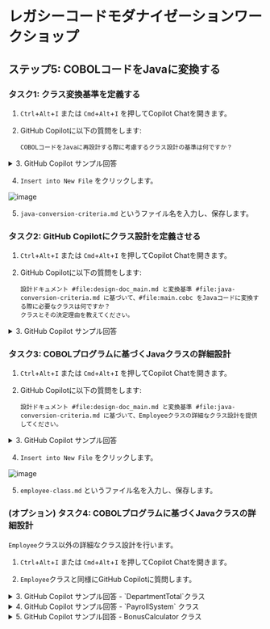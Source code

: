 # レガシーコードモダナイゼーションワークショップ

## ステップ5: COBOLコードをJavaに変換する

### タスク1: クラス変換基準を定義する

1. `Ctrl`+`Alt`+`I` または `Cmd`+`Alt`+`I` を押してCopilot Chatを開きます。

2. GitHub Copilotに以下の質問をします:

   ```plaintext
   COBOLコードをJavaに再設計する際に考慮するクラス設計の基準は何ですか？
   ```

<details>
<summary>3. GitHub Copilot サンプル回答</summary>
COBOLコードをJavaに再設計する際、結果のコードが保守可能で効率的であり、Javaのオブジェクト指向機能を活用するために、いくつかの基準を考慮する必要があります。以下は主な基準です:

### 1. **カプセル化**
   - **データ隠蔽**: プライベートフィールドを使用し、データへのアクセスを制御するためにパブリックなゲッターとセッターを提供します。
   - **モジュール性**: 関連するデータと動作をクラスにグループ化して、モジュール性と再利用性を促進します。

### 2. **単一責任の原則**
   - **凝集性**: 各クラスが単一の責任を持ち、関連する機能をカプセル化するようにします。
   - **関心の分離**: 異なる関心事を異なるクラスに分離します（例: データ表現、ビジネスロジック、データアクセス）。

### 3. **継承とポリモーフィズム**
   - **階層**: 適切な場合に継承を使用してクラス階層を作成し、コードの再利用性と拡張性を促進します。
   - **インターフェースと抽象クラス**: 共通の動作を表すインターフェースや抽象クラスを定義し、ポリモーフィックな動作を可能にします。

### 4. **継承よりもコンポジション**
   - **コンポジション**: 継承よりもコンポジションを優先してコードの再利用性と柔軟性を実現します。クラス間の関係を表すためにメンバーオブジェクトを使用します。

### 5. **データ構造**
   - **コレクション**: 適切なJavaコレクション（例: `List`, `Map`, `Set`）を使用してオブジェクトのグループを管理します。
   - **データ型**: COBOLのデータ型を適切なJavaデータ型（例: `String`, `int`, `double`）にマッピングします。

### 6. **エラーハンドリング**
   - **例外**: Javaの例外処理メカニズムを使用してエラーや例外的な状況を管理します。
   - **バリデーション**: 入力のバリデーションとエラーチェックを実装してデータの整合性を確保します。

### 7. **スケーラビリティとパフォーマンス**
   - **効率性**: メモリと処理時間の観点から効率的なクラスとメソッドを設計します。
   - **スケーラビリティ**: 増加する負荷と複雑さに対応できる設計を行い、パフォーマンスの大幅な低下を防ぎます。

### 8. **保守性**
   - **可読性**: 意味のあるクラス名とメソッド名を使用して、明確で読みやすいコードを書きます。
   - **ドキュメント**: クラスとメソッドの目的と使用方法を説明するドキュメントとコメントを提供します。

### 9. **テスト可能性**
   - **ユニットテスト**: クラスとメソッドがユニットテストで簡単にテストできるように設計します。
   - **モック**: テストでモックを使用できるようにインターフェースと依存性注入を使用します。

</details>

4. `Insert into New File` をクリックします。

![image](https://github.com/user-attachments/assets/db19d43c-936e-416c-907c-ef522d40bfd3)

5. `java-conversion-criteria.md` というファイル名を入力し、保存します。

### タスク2: GitHub Copilotにクラス設計を定義させる

1. `Ctrl`+`Alt`+`I` または `Cmd`+`Alt`+`I` を押してCopilot Chatを開きます。

2. GitHub Copilotに以下の質問をします:

   ```plaintext
   設計ドキュメント #file:design-doc_main.md と変換基準 #file:java-conversion-criteria.md に基づいて、#file:main.cobc をJavaコードに変換する際に必要なクラスは何ですか？
   クラスとその決定理由を教えてください。
   ```

<details>
<summary>3. GitHub Copilot サンプル回答</summary>
設計ドキュメントと変換基準に基づいて、main.cobcのCOBOLコードをJavaに変換する際に必要なクラスを以下に示します:

### 1. **Employeeクラス**
   - **理由**: ID、名前、部門、総給与、ボーナス、控除、純給与、税控除などの属性を持つ従業員を表します。このクラスは従業員に関連するデータをカプセル化し、データのアクセスと変更のためのメソッドを提供します。

### 2. **DepartmentTotalクラス**
   - **理由**: 部門名と総給与などの属性を持つ部門の総給与を表します。このクラスは部門の給与合計に関連するデータをカプセル化し、データのアクセスと変更のためのメソッドを提供します。

### 3. **PayrollSystemクラス**
   - **理由**: 従業員の初期化、従業員のソート、純給与の計算、部門の合計の計算、情報の表示などのメソッドを含みます。このクラスは全体の給与システムを管理し、さまざまなタスクの実行を調整します。

### 4. **BonusCalculatorクラス**
   - **理由**: `CalculateBonus` COBOLプログラムの機能を表します。このクラスには総給与に基づいてボーナスを計算するメソッドが含まれています。ボーナス計算のロジックをカプセル化し、`PayrollSystem`クラスから呼び出すことができます。

### まとめ
- **Employeeクラス**: 従業員データをカプセル化し、データのアクセスと変更のためのメソッドを提供します。
- **DepartmentTotalクラス**: 部門の総給与データをカプセル化します。
- **PayrollSystemクラス**: 従業員の初期化、ソート、給与計算、情報表示など、給与システム全体を管理します。
- **BonusCalculatorクラス**: 総給与に基づいてボーナスを計算するロジックをカプセル化します。

これらのクラスは、元のCOBOLプログラムの機能を保持しながら、Javaのオブジェクト指向機能を活用することを保証します。

</details>

### タスク3: COBOLプログラムに基づくJavaクラスの詳細設計

1. `Ctrl`+`Alt`+`I` または `Cmd`+`Alt`+`I` を押してCopilot Chatを開きます。

2. GitHub Copilotに以下の質問をします:

   ```plaintext
   設計ドキュメント #file:design-doc_main.md と変換基準 #file:java-conversion-criteria.md に基づいて、Employeeクラスの詳細なクラス設計を提供してください。
   ```
<details>
<summary>3. GitHub Copilot サンプル回答</summary>

### `Employee`クラスの詳細なクラス設計

設計ドキュメントと変換基準に基づいて、Javaの`Employee`クラスの詳細なクラス設計を以下に示します:

#### 1. **クラス定義**
   - **クラス名**: `Employee`
   - **目的**: ID、名前、部門、総給与、ボーナス、控除、純給与、税控除などの属性を持つ従業員を表します。

#### 2. **属性**
   - **id**: `String`
     - 従業員のIDを表します。
   - **name**: `String`
     - 従業員の名前を表します。
   - **department**: `String`
     - 従業員が所属する部門を表します。
   - **grossSalary**: `double`
     - 従業員の総給与を表します。
   - **bonus**: `double`
     - 従業員のボーナスを表します。
   - **deductions**: `double`
     - 従業員の控除を表します。
   - **netSalary**: `double`
     - 従業員の純給与を表します。
   - **taxDeduction**: `double`
     - 従業員の税控除を表します。

#### 3. **コンストラクタ**
   - **Employee(String id, String name, String department, double grossSalary)**
     - 指定されたID、名前、部門、および総給与で従業員を初期化します。他の属性はデフォルト値に初期化されます。

#### 4. **メソッド**
   - **ゲッターとセッター**
     - `String getId()`
     - `void setId(String id)`
     - `String getName()`
     - `void setName(String name)`
     - `String getDepartment()`
     - `void setDepartment(String department)`
     - `double getGrossSalary()`
     - `void setGrossSalary(double grossSalary)`
     - `double getBonus()`
     - `void setBonus(double bonus)`
     - `double getDeductions()`
     - `void setDeductions(double deductions)`
     - `double getNetSalary()`
     - `void setNetSalary(double netSalary)`
     - `double getTaxDeduction()`
     - `void setTaxDeduction(double taxDeduction)`

#### 5. **カプセル化**
   - すべての属性はカプセル化を確保するためにプライベートです。
   - 属性にアクセスし変更するためのパブリックなゲッターとセッターが提供されます。

#### 6. **保守性**
   - クラスは明確で読みやすく、意味のある属性名を持つように設計されています。
   - クラスとそのメソッドの目的と使用方法を説明するドキュメントとコメントが提供されます。

#### 7. **テスト可能性**
   - クラスはユニットテストで簡単にテストできるように設計されています。
   - メソッドは個別にテストして正しい機能を確認できます。

### `Employee`クラスのJavaコード

```java
/**
 * ID、名前、部門、総給与、ボーナス、控除、純給与、税控除などの属性を持つ従業員を表します。
 */
public class Employee {
    // 属性
    private String id;
    private String name;
    private String department;
    private double grossSalary;
    private double bonus;
    private double deductions;
    private double netSalary;
    private double taxDeduction;

    /**
     * 指定されたID、名前、部門、および総給与で従業員を初期化します。
     * 他の属性はデフォルト値に初期化されます。
     *
     * @param id          従業員のID
     * @param name        従業員の名前
     * @param department  従業員が所属する部門
     * @param grossSalary 従業員の総給与
     */
    public Employee(String id, String name, String department, double grossSalary) {
        this.id = id;
        this.name = name;
        this.department = department;
        this.grossSalary = grossSalary;
        this.bonus = 0.0;
        this.deductions = 0.0;
        this.netSalary = 0.0;
        this.taxDeduction = 0.0;
    }

    // すべての属性のゲッターとセッター

    public String getId() {
        return id;
    }

    public void setId(String id) {
        this.id = id;
    }

    public String getName() {
        return name;
    }

    public void setName(String name) {
        this.name = name;
    }

    public String getDepartment() {
        return department;
    }

    public void setDepartment(String department) {
        this.department = department;
    }

    public double getGrossSalary() {
        return grossSalary;
    }

    public void setGrossSalary(double grossSalary) {
        this.grossSalary = grossSalary;
    }

    public double getBonus() {
        return bonus;
    }

    public void setBonus(double bonus) {
        this.bonus = bonus;
    }

    public double getDeductions() {
        return deductions;
    }

    public void setDeductions(double deductions) {
        this.deductions = deductions;
    }

    public double getNetSalary() {
        return netSalary;
    }

    public void setNetSalary(double netSalary) {
        this.netSalary = netSalary;
    }

    public double getTaxDeduction() {
        return taxDeduction;
    }

    public void setTaxDeduction(double taxDeduction) {
        this.taxDeduction = taxDeduction;
    }
}
```

### まとめ
- **カプセル化**: すべての属性はプライベートであり、パブリックなゲッターとセッターが提供されます。
- **単一責任の原則**: クラスは従業員データの表現にのみ焦点を当てています。
- **保守性**: クラスは明確で読みやすく、よく文書化されています。
- **テスト可能性**: クラスはユニットテストで簡単にテストできるように設計されています。

この詳細なクラス設計により、`Employee`クラスが堅牢で保守可能であり、Javaのオブジェクト指向機能を活用できることが保証されます。

</details>

4. `Insert into New File` をクリックします。

![image](https://github.com/user-attachments/assets/db19d43c-936e-416c-907c-ef522d40bfd3)

5. `employee-class.md` というファイル名を入力し、保存します。

### (オプション) タスク4: COBOLプログラムに基づくJavaクラスの詳細設計

`Employee`クラス以外の詳細なクラス設計を行います。

1. `Ctrl`+`Alt`+`I` または `Cmd`+`Alt`+`I` を押してCopilot Chatを開きます。

2. `Employee`クラスと同様にGitHub Copilotに質問します。

<details>
<summary>3. GitHub Copilot サンプル回答 - `DepartmentTotal`クラス</summary>

### `DepartmentTotal`クラスの詳細なクラス設計

設計ドキュメントと変換基準に基づいて、Javaの`DepartmentTotal`クラスの詳細なクラス設計を以下に示します:

#### 1. **クラス定義**
   - **クラス名**: `DepartmentTotal`
   - **目的**: 部門名と総給与などの属性を持つ部門の総給与を表します。

#### 2. **属性**
   - **departmentName**: `String`
     - 部門の名前を表します。
   - **totalSalary**: `double`
     - 部門の総給与を表します。

#### 3. **コンストラクタ**
   - **DepartmentTotal(String departmentName)**
     - 指定された名前で部門を初期化し、総給与を0に設定します。

#### 4. **メソッド**
   - **ゲッターとセッター**
     - `String getDepartmentName()`
     - `void setDepartmentName(String departmentName)`
     - `double getTotalSalary()`
     - `void setTotalSalary(double totalSalary)`

#### 5. **カプセル化**
   - すべての属性はカプセル化を確保するためにプライベートです。
   - 属性にアクセスし変更するためのパブリックなゲッターとセッターが提供されます。

#### 6. **保守性**
   - クラスは明確で読みやすく、意味のある属性名を持つように設計されています。
   - クラスとそのメソッドの目的と使用方法を説明するドキュメントとコメントが提供されます。

#### 7. **テスト可能性**
   - クラスはユニットテストで簡単にテストできるように設計されています。
   - メソッドは個別にテストして正しい機能を確認できます。

### `DepartmentTotal`クラスのJavaコード

```java
/**
 * 部門名と総給与などの属性を持つ部門の総給与を表します。
 */
public class DepartmentTotal {
    // 属性
    private String departmentName;
    private double totalSalary;

    /**
     * Initializes the department with the given name and sets the total salary to 0.
     *
     * @param departmentName the name of the department
     */
    public DepartmentTotal(String departmentName) {
        this.departmentName = departmentName;
        this.totalSalary = 0;
    }

    // Getters and setters for all attributes

    public String getDepartmentName() {
        return departmentName;
    }

    public void setDepartmentName(String departmentName) {
        this.departmentName = departmentName;
    }

    public double getTotalSalary() {
        return totalSalary;
    }

    public void setTotalSalary(double totalSalary) {
        this.totalSalary = totalSalary;
    }
}
```

### Summary
- **Encapsulation**: All attributes are private, and public getters and setters are provided.
- **Single Responsibility Principle**: The class focuses solely on representing department total salary data.
- **Maintainability**: The class is clear, readable, and well-documented.
- **Testability**: The class is designed to be easily testable with unit tests.

This detailed class design ensures that the `DepartmentTotal` class is robust, maintainable, and leverages the object-oriented features of Java.
</details>

<details>
<summary>4. GitHub Copilot サンプル回答 - `PayrollSystem` クラス</summary>

### `PayrollSystem` クラスの詳細なクラス設計

設計ドキュメントと変換基準に基づいて、Javaの `PayrollSystem` クラスの詳細なクラス設計を以下に示します:

#### 1. **クラス定義**
   - **クラス名**: `PayrollSystem`
   - **目的**: 従業員の初期化、従業員のソート、純給与の計算、部門の合計の計算、情報の表示など、給与システム全体を管理します。

#### 2. **属性**
   - **MAX_EMPLOYEES**: `static final int`
     - 従業員の最大数を表します。
   - **TAX_RATE**: `static final double`
     - 税率を表します。
   - **BONUS_RATE**: `static final double`
     - ボーナス率を表します。
   - **DEDUCTION_RATE**: `static final double`
     - 控除率を表します。
   - **employees**: `List<Employee>`
     - 従業員のリストを表します。
   - **departmentTotals**: `List<DepartmentTotal>`
     - 部門の合計のリストを表します。

#### 3. **メソッド**
   - **initializeEmployees()**
     - ハードコードされた値で従業員データを初期化します。
   - **sortEmployees()**
     - 従業員をIDでソートします。
   - **calculateNetSalaries()**
     - すべての従業員の純給与を計算します。
   - **calculateDepartmentTotals()**
     - 各部門の総給与を計算します。
   - **displayEmployees()**
     - 従業員の給与情報を表示します。
   - **displayDepartmentTotals()**
     - 部門の給与合計を表示します。
   - **main(String[] args)**
     - 給与システムを実行するためのメインメソッド。

#### 4. **カプセル化**
   - すべての属性はカプセル化を確保するためにプライベートです。
   - 給与システムでさまざまな操作を実行するためのパブリックなメソッドが提供されます。

#### 5. **保守性**
   - クラスは明確で読みやすく、意味のあるメソッド名を持つように設計されています。
   - クラスとそのメソッドの目的と使用方法を説明するドキュメントとコメントが提供されます。

#### 6. **テスト可能性**
   - クラスはユニットテストで簡単にテストできるように設計されています。
   - メソッドは個別にテストして正しい機能を確認できます。

### `PayrollSystem` クラスのJavaコード

```java
import java.util.ArrayList;
import java.util.Collections;
import java.util.Comparator;
import java.util.List;

/**
 * 従業員の初期化、従業員のソート、純給与の計算、部門の合計の計算、情報の表示など、給与システム全体を管理します。
 */
public class PayrollSystem {
    // 定数
    private static final int MAX_EMPLOYEES = 5;
    private static final double TAX_RATE = 0.20;
    private static final double BONUS_RATE = 0.10;
    private static final double DEDUCTION_RATE = 0.05;

    // 属性
    private List<Employee> employees = new ArrayList<>();
    private List<DepartmentTotal> departmentTotals = new ArrayList<>();

    /**
     * ハードコードされた値で従業員データを初期化します。
     */
    public void initializeEmployees() {
        employees.add(new Employee("E001", "Alice Johnson", "HR", 70000.00));
        employees.add(new Employee("E002", "Bob Smith", "IT", 85000.00));
        employees.add(new Employee("E003", "Charlie Brown", "Finance", 60000.00));
        employees.add(new Employee("E004", "David Wilson", "IT", 95000.00));
        employees.add(new Employee("E005", "Eve Davis", "HR", 75000.00));
    }

    /**
     * 従業員をIDでソートします。
     */
    public void sortEmployees() {
        Collections.sort(employees, Comparator.comparing(Employee::getId));
    }

    /**
     * すべての従業員の純給与を計算します。
     */
    public void calculateNetSalaries() {
        BonusCalculator bonusCalculator = new BonusCalculator();
        for (Employee employee : employees) {
            double bonus = bonusCalculator.calculateBonus(employee.getGrossSalary());
            double deductions = employee.getGrossSalary() * DEDUCTION_RATE;
            double taxDeduction = employee.getGrossSalary() * TAX_RATE;
            double netSalary = employee.getGrossSalary() + bonus - taxDeduction - deductions;

            employee.setBonus(bonus);
            employee.setDeductions(deductions);
            employee.setTaxDeduction(taxDeduction);
            employee.setNetSalary(netSalary);
        }
    }

    /**
     * 各部門の総給与を計算します。
     */
    public void calculateDepartmentTotals() {
        for (Employee employee : employees) {
            DepartmentTotal departmentTotal = departmentTotals.stream()
                .filter(dt -> dt.getDepartmentName().equals(employee.getDepartment()))
                .findFirst()
                .orElseGet(() -> {
                    DepartmentTotal newDeptTotal = new DepartmentTotal(employee.getDepartment());
                    departmentTotals.add(newDeptTotal);
                    return newDeptTotal;
                });

            departmentTotal.setTotalSalary(departmentTotal.getTotalSalary() + employee.getNetSalary());
        }
    }

    /**
     * 従業員の給与情報を表示します。
     */
    public void displayEmployees() {
        System.out.println("Employee Payroll Information");
        System.out.println("-----------------------------");
        for (Employee employee : employees) {
            System.out.println("Employee ID: " + employee.getId());
            System.out.println("Name: " + employee.getName());
            System.out.println("Department: " + employee.getDepartment());
            System.out.println("Gross Salary: $" + employee.getGrossSalary());
            System.out.println("Bonus: $" + employee.getBonus());
            System.out.println("Deductions: $" + employee.getDeductions());
            System.out.println("Tax Deduction: $" + employee.getTaxDeduction());
            System.out.println("Net Salary: $" + employee.getNetSalary());
            System.out.println("-----------------------------");
        }
    }

    /**
     * 部門の給与合計を表示します。
     */
    public void displayDepartmentTotals() {
        System.out.println("Department Salary Totals");
        System.out.println("-----------------------------");
        for (DepartmentTotal departmentTotal : departmentTotals) {
            System.out.println("Department: " + departmentTotal.getDepartmentName());
            System.out.println("Total Salary: $" + departmentTotal.getTotalSalary());
            System.out.println("-----------------------------");
        }
    }

    /**
     * 給与システムを実行するためのメインメソッド。
     *
     * @param args コマンドライン引数
     */
    public static void main(String[] args) {
        PayrollSystem payrollSystem = new PayrollSystem();
        payrollSystem.initializeEmployees();
        payrollSystem.sortEmployees();
        payrollSystem.calculateNetSalaries();
        payrollSystem.calculateDepartmentTotals();
        payrollSystem.displayEmployees();
        payrollSystem.displayDepartmentTotals();
    }
}
```

### まとめ
- **カプセル化**: すべての属性はプライベートであり、パブリックなメソッドが提供されます。
- **単一責任の原則**: クラスは給与システムの管理にのみ焦点を当てています。
- **保守性**: クラスは明確で読みやすく、よく文書化されています。
- **テスト可能性**: クラスはユニットテストで簡単にテストできるように設計されています。

この詳細なクラス設計により、`PayrollSystem` クラスが堅牢で保守可能であり、Javaのオブジェクト指向機能を活用できることが保証されます。

</details>

<details>
<summary>5. GitHub Copilot サンプル回答 - BonusCalculator クラス</summary>

### `BonusCalculator` クラスの詳細なクラス設計

設計ドキュメントと変換基準に基づいて、Javaの `BonusCalculator` クラスの詳細なクラス設計を以下に示します:

#### 1. **クラス定義**
   - **クラス名**: `BonusCalculator`
   - **目的**: 総給与に基づいてボーナスを計算するロジックをカプセル化します。

#### 2. **属性**
   - **BONUS_RATE**: `static final double`
     - ボーナスを計算するために使用されるボーナス率を表します。

#### 3. **メソッド**
   - **calculateBonus(double grossSalary)**
     - 指定された総給与に基づいてボーナスを計算します。
     - **パラメータ**: `grossSalary` (double) - 従業員の総給与。
     - **戻り値**: `double` - 計算されたボーナス。

#### 4. **カプセル化**
   - ボーナス率はカプセル化を確保するためにプライベートな定数です。
   - `calculateBonus` メソッドはボーナス計算ロジックにアクセスするためにパブリックです。

#### 5. **保守性**
   - クラスは明確で読みやすく、意味のあるメソッド名を持つように設計されています。
   - クラスとそのメソッドの目的と使用方法を説明するドキュメントとコメントが提供されます。

#### 6. **テスト可能性**
   - クラスはユニットテストで簡単にテストできるように設計されています。
   - `calculateBonus` メソッドは個別にテストして正しい機能を確認できます。

### `BonusCalculator` クラスのJavaコード

```java
/**
 * 総給与に基づいてボーナスを計算するロジックをカプセル化します。
 */
public class BonusCalculator {
    // 定数
    private static final double BONUS_RATE = 0.10;

    /**
     * 指定された総給与に基づいてボーナスを計算します。
     *
     * @param grossSalary 従業員の総給与
     * @return 計算されたボーナス
     */
    public double calculateBonus(double grossSalary) {
        return grossSalary * BONUS_RATE;
    }
}
```

### まとめ
- **カプセル化**: ボーナス率はプライベートな定数であり、`calculateBonus` メソッドはパブリックです。
- **単一責任の原則**: クラスはボーナスの計算にのみ焦点を当てています。
- **保守性**: クラスは明確で読みやすく、よく文書化されています。
- **テスト可能性**: クラスはユニットテストで簡単にテストできるように設計されています。

この詳細なクラス設計により、`BonusCalculator` クラスが堅牢で保守可能であり、Javaのオブジェクト指向機能を活用できることが保証されます。

</details>
